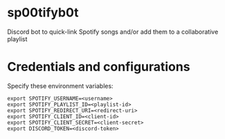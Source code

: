 # sp00tifyb0t
Discord bot to quick-link Spotify songs and/or add them to a collaborative playlist

# Credentials and configurations
Specify these environment variables:

```
export SPOTIFY_USERNAME=<username>
export SPOTIFY_PLAYLIST_ID=<playlist-id>
export SPOTIFY_REDIRECT_URI=<redirect-uri>
export SPOTIFY_CLIENT_ID=<client-id>
export SPOTIFY_CLIENT_SECRET=<client-secret>
export DISCORD_TOKEN=<discord-token>
```
